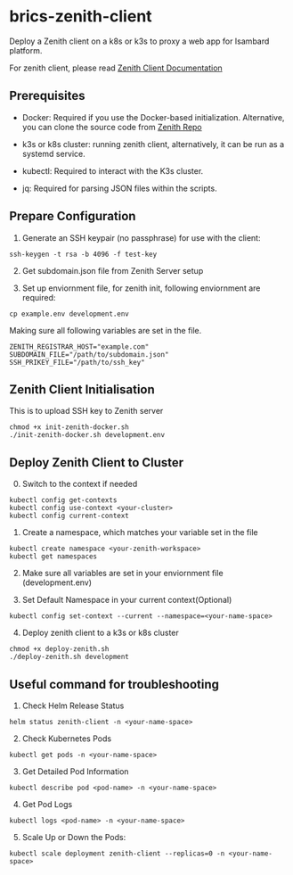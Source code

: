 # brics-zenith-client
Deploy a Zenith client on a k8s or k3s to proxy a web app for Isambard platform.

For zenith client, please read [Zenith Client Documentation](https://github.com/azimuth-cloud/zenith/blob/main/docs/client.md)

## Prerequisites

- Docker: Required if you use the Docker-based initialization. Alternative, you can clone the source code from [Zenith Repo](https://github.com/isambard-sc/zenith)

- k3s or k8s cluster: running zenith client, alternatively, it can be run as a systemd service.

- kubectl: Required to interact with the K3s cluster.

- jq: Required for parsing JSON files within the scripts.

## Prepare Configuration 

1. Generate an SSH keypair (no passphrase) for use with the client:

```
ssh-keygen -t rsa -b 4096 -f test-key
```

2. Get subdomain.json file from Zenith Server setup

3. Set up enviornment file, for zenith init, following enviornment are required:

```
cp example.env development.env
```

Making sure all following variables are set in the file.

```
ZENITH_REGISTRAR_HOST="example.com"
SUBDOMAIN_FILE="/path/to/subdomain.json"
SSH_PRIKEY_FILE="/path/to/ssh_key"
```

## Zenith Client Initialisation

This is to upload SSH key to Zenith server

```
chmod +x init-zenith-docker.sh
./init-zenith-docker.sh development.env
```

## Deploy Zenith Client to Cluster

0. Switch to the context if needed
```
kubectl config get-contexts
kubectl config use-context <your-cluster>
kubectl config current-context
```

1. Create a namespace, which matches your variable set in the file

```
kubectl create namespace <your-zenith-workspace>
kubectl get namespaces
```
2. Make sure all variables are set in your enviornment file (development.env)

3. Set Default Namespace in your current context(Optional)
```
kubectl config set-context --current --namespace=<your-name-space>
```

4. Deploy zenith client to a k3s or k8s cluster
```
chmod +x deploy-zenith.sh
./deploy-zenith.sh development
```

## Useful command for troubleshooting

1. Check Helm Release Status
```
helm status zenith-client -n <your-name-space>
```

2. Check Kubernetes Pods
```
kubectl get pods -n <your-name-space>
```

3. Get Detailed Pod Information
```
kubectl describe pod <pod-name> -n <your-name-space>
```

4. Get Pod Logs
```
kubectl logs <pod-name> -n <your-name-space>
```

5. Scale Up or Down the Pods:
```
kubectl scale deployment zenith-client --replicas=0 -n <your-name-space>
```
